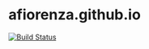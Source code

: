 # afiorenza.github.io
[![Build Status](https://travis-ci.com/afiorenza/afiorenza.github.io.svg?branch=master)](https://travis-ci.com/afiorenza/afiorenza.github.io)
